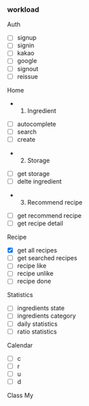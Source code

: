 ### workload

Auth

- [ ] signup
- [ ] signin
- [ ] kakao
- [ ] google
- [ ] signout
- [ ] reissue

Home

- 1. Ingredient
- [ ] autocomplete
- [ ] search
- [ ] create
- 2. Storage
- [ ] get storage
- [ ] delte ingredient
- 3. Recommend recipe
- [ ] get recommend recipe
- [ ] get recipe detail

Recipe

- [x] get all recipes
- [ ] get searched recipes
- [ ] recipe like
- [ ] recipe unlike
- [ ] recipe done

Statistics

- [ ] ingredients state
- [ ] ingredients category
- [ ] daily statistics
- [ ] ratio statistics

Calendar

- [ ] c
- [ ] r
- [ ] u
- [ ] d

Class
My
